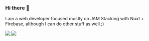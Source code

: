 ### Hi there 👋

I am a web developer focused mostly on JAM Stacking with Nuxt + Firebase, although I can do other stuff as well ;)

<span>
  <img align="left" src="https://github-readme-stats.vercel.app/api?username=tchin25&count_private=true" />
</span>
<span>
  <img align="left" src="https://github-readme-stats.vercel.app/api/top-langs/?username=tchin25&hide=css,html" />
</span>

<!--
**tchin25/tchin25** is a ✨ _special_ ✨ repository because its `README.md` (this file) appears on your GitHub profile.

Here are some ideas to get you started:

- 🔭 I’m currently working on ...
- 🌱 I’m currently learning ...
- 👯 I’m looking to collaborate on ...
- 🤔 I’m looking for help with ...
- 💬 Ask me about ...
- 📫 How to reach me: ...
- 😄 Pronouns: ...
- ⚡ Fun fact: ...
-->
